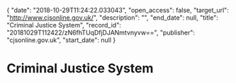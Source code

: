 {
  "date": "2018-10-29T11:24:22.033043", 
  "open_access": false, 
  "target_url": "http://www.cjsonline.gov.uk/", 
  "description": "", 
  "end_date": null, 
  "title": "Criminal Justice System", 
  "record_id": "20181029T112422/zN6fhTUqDfjDJANmtvnyvw==", 
  "publisher": "cjsonline.gov.uk", 
  "start_date": null
}

# Criminal Justice System

